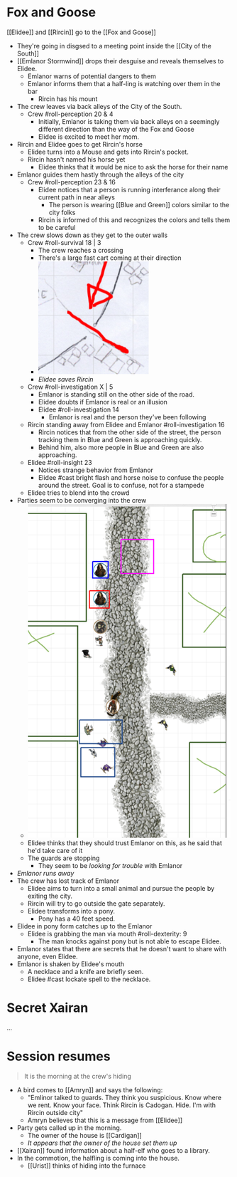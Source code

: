 # Fox and Goose

[[Elidee]] and [[Rircin]] go to the [[Fox and Goose]]

- They're going in disgsed to a meeting point inside the [[City of the South]]
- [[Emlanor Stormwind]] drops their desguise and reveals themselves to Elidee.
    - Emlanor warns of potential dangers to them
    - Emlanor informs them that a half-ling is watching over them in the bar
        - Rircin has his mount
- The crew leaves via back alleys of the City of the South.
    - Crew #roll-perception 20 & 4
        - Initially, Emlanor is taking them via back alleys on a seemingly different direction than the way of the Fox and Goose
        - Elidee is excited to meet her mom.
- Rircin and Elidee goes to get Rircin's horse
    - Elidee turns into a Mouse and gets into Rircin's pocket.
    - Rircin hasn't named his horse yet
        - Elidee thinks that it would be nice to ask the horse for their name
- Emlanor guides them hastly through the alleys of the city
    - Crew #roll-perception 23 & 16
        - Elidee notices that a person is running interferance along their current path in near alleys
            - The person is wearing [[Blue and Green]] colors similar to the city folks
        - Rircin is informed of this and recognizes the colors and tells them to be careful
- The crew slows down as they get to the outer walls
    - Crew #roll-survival 18 | 3
        - The crew reaches a crossing
        - There's a large fast cart coming at their direction
        - ![](../attachments/Pasted%20image%2020201025115446.png)
        - *Elidee saves Rircin*
    - Crew #roll-investigation X | 5
        - Emlanor is standing still on the other side of the road.
        - Elidee doubts if Emlanor is real or an illusion
        - Elidee #roll-investigation 14
            - Emlanor is real and the person they've been following
    - Rircin standing away from Elidee and Emlanor #roll-investigation 16
        - Rircin notices that from the other side of the street, the person tracking them in Blue and Green is approaching quickly.
        - Behind him, also more people in Blue and Green are also approaching.
    - Elidee #roll-insight 23
        - Notices strange behavior from Emlanor
        - Elidee #cast bright flash and horse noise to confuse the people around the street. Goal is to confuse, not for a stampede
    - Elidee tries to blend into the crowd
- Parties seem to be converging into the crew
    - ![](../attachments/Pasted%20image%2020201025122242.png)
    - Elidee thinks that they should trust Emlanor on this, as he said that he'd take care of it
    - The guards are stopping
        - They seem to be _looking for trouble_ with Emlanor
- *Emlanor runs away*
- The crew has lost track of Emlanor
    - Elidee aims to turn into a small animal and pursue the people by exiting the city.
    - Rircin will try to go outside the gate separately.
    - Elidee transforms into a pony.
        - Pony has a 40 feet speed.
- Elidee in pony form catches up to the Emlanor
    - Elidee is grabbing the man via mouth #roll-dexterity: 9
        - The man knocks against pony but is not able to escape Elidee.
- Emlanor states that there are secrets that he doesn't want to share with anyone, even Elidee.
- Emlanor is shaken by Elidee's mouth
    - A necklace and a knife are briefly seen.
    - Elidee #cast lockate spell to the necklace.

# Secret Xairan

...

# Session resumes

> It is the morning at the crew's hiding

- A bird comes to [[Amryn]] and says the following:
    - "Emlinor talked to guards. They think you suspicious. Know where we rent. Know your face. Think Rircin is Cadogan. Hide. I'm with Rircin outside city"
    - Amryn believes that this is a message from [[Elidee]]
- Party gets called up in the morning.
    - The owner of the house is [[Cardigan]]
    - *It appears that the owner of the house set them up*
- [[Xairan]] found information about a half-elf who goes to a library.
- In the commotion, the halfling is coming into the house.
    - [[Urist]] thinks of hiding into the furnace